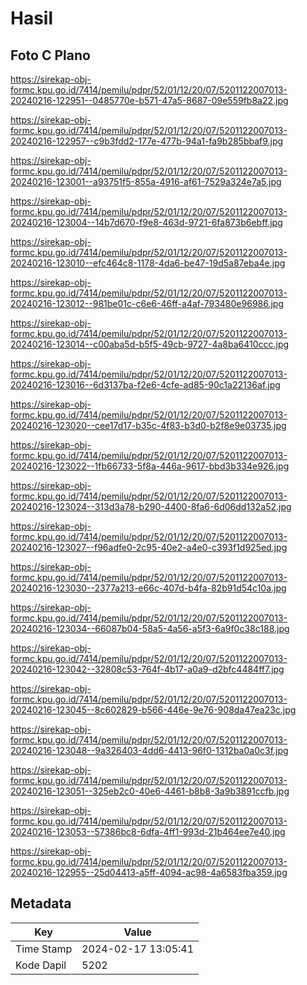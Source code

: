 # Hasil

## Foto C Plano

https://sirekap-obj-formc.kpu.go.id/7414/pemilu/pdpr/52/01/12/20/07/5201122007013-20240216-122951--0485770e-b571-47a5-8687-09e559fb8a22.jpg

https://sirekap-obj-formc.kpu.go.id/7414/pemilu/pdpr/52/01/12/20/07/5201122007013-20240216-122957--c9b3fdd2-177e-477b-94a1-fa9b285bbaf9.jpg

https://sirekap-obj-formc.kpu.go.id/7414/pemilu/pdpr/52/01/12/20/07/5201122007013-20240216-123001--a93751f5-855a-4916-af61-7529a324e7a5.jpg

https://sirekap-obj-formc.kpu.go.id/7414/pemilu/pdpr/52/01/12/20/07/5201122007013-20240216-123004--14b7d670-f9e8-463d-9721-6fa873b6ebff.jpg

https://sirekap-obj-formc.kpu.go.id/7414/pemilu/pdpr/52/01/12/20/07/5201122007013-20240216-123010--efc464c8-1178-4da6-be47-19d5a87eba4e.jpg

https://sirekap-obj-formc.kpu.go.id/7414/pemilu/pdpr/52/01/12/20/07/5201122007013-20240216-123012--981be01c-c6e6-46ff-a4af-793480e96986.jpg

https://sirekap-obj-formc.kpu.go.id/7414/pemilu/pdpr/52/01/12/20/07/5201122007013-20240216-123014--c00aba5d-b5f5-49cb-9727-4a8ba6410ccc.jpg

https://sirekap-obj-formc.kpu.go.id/7414/pemilu/pdpr/52/01/12/20/07/5201122007013-20240216-123016--6d3137ba-f2e6-4cfe-ad85-90c1a22136af.jpg

https://sirekap-obj-formc.kpu.go.id/7414/pemilu/pdpr/52/01/12/20/07/5201122007013-20240216-123020--cee17d17-b35c-4f83-b3d0-b2f8e9e03735.jpg

https://sirekap-obj-formc.kpu.go.id/7414/pemilu/pdpr/52/01/12/20/07/5201122007013-20240216-123022--1fb66733-5f8a-446a-9617-bbd3b334e926.jpg

https://sirekap-obj-formc.kpu.go.id/7414/pemilu/pdpr/52/01/12/20/07/5201122007013-20240216-123024--313d3a78-b290-4400-8fa6-6d06dd132a52.jpg

https://sirekap-obj-formc.kpu.go.id/7414/pemilu/pdpr/52/01/12/20/07/5201122007013-20240216-123027--f96adfe0-2c95-40e2-a4e0-c393f1d925ed.jpg

https://sirekap-obj-formc.kpu.go.id/7414/pemilu/pdpr/52/01/12/20/07/5201122007013-20240216-123030--2377a213-e66c-407d-b4fa-82b91d54c10a.jpg

https://sirekap-obj-formc.kpu.go.id/7414/pemilu/pdpr/52/01/12/20/07/5201122007013-20240216-123034--66087b04-58a5-4a56-a5f3-6a9f0c38c188.jpg

https://sirekap-obj-formc.kpu.go.id/7414/pemilu/pdpr/52/01/12/20/07/5201122007013-20240216-123042--32808c53-764f-4b17-a0a9-d2bfc4484ff7.jpg

https://sirekap-obj-formc.kpu.go.id/7414/pemilu/pdpr/52/01/12/20/07/5201122007013-20240216-123045--8c602829-b566-446e-9e76-908da47ea23c.jpg

https://sirekap-obj-formc.kpu.go.id/7414/pemilu/pdpr/52/01/12/20/07/5201122007013-20240216-123048--9a326403-4dd6-4413-96f0-1312ba0a0c3f.jpg

https://sirekap-obj-formc.kpu.go.id/7414/pemilu/pdpr/52/01/12/20/07/5201122007013-20240216-123051--325eb2c0-40e6-4461-b8b8-3a9b3891ccfb.jpg

https://sirekap-obj-formc.kpu.go.id/7414/pemilu/pdpr/52/01/12/20/07/5201122007013-20240216-123053--57386bc8-6dfa-4ff1-993d-21b464ee7e40.jpg

https://sirekap-obj-formc.kpu.go.id/7414/pemilu/pdpr/52/01/12/20/07/5201122007013-20240216-122955--25d04413-a5ff-4094-ac98-4a6583fba359.jpg


## Metadata

| Key        | Value               |
| ---------- | ------------------- |
| Time Stamp | 2024-02-17 13:05:41 |
| Kode Dapil | 5202                |



